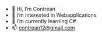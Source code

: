 - 👋 Hi, I’m Contrean
- 👀 I’m interested in Webapplications
- 🌱 I’m currently learning C#
- 📫 contrean12@gmail.com

<!---
Contrean/Contrean is a ✨ special ✨ repository because its `README.md` (this file) appears on your GitHub profile.
You can click the Preview link to take a look at your changes.
--->
